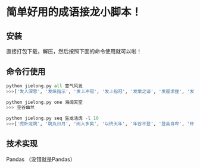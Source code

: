 # 简单好用的成语接龙小脚本！

## 安装
直接打包下载，解压，然后按照下面的命令使用就可以啦！

## 命令行使用
```python
python jielong.py all 意气风发
>>>['发人深思', '发纵指示', '发上冲冠', '发上指冠', '发棠之请', '发屋求狸', '发宪布令', '发硎新试', '发言盈庭', '发扬踔厉', '发扬蹈厉', '发扬光大', '发隐擿伏', '发政施仁', '发综指示', '发踪指使', '发人深省', '发踪指示', '发怒冲冠', '发蒙振聩', '发财致富', '发策决科', '发凡起例', '发奋图强', '发愤图强', '发愤忘食', '发蒙振落', '发号施令', '发家致富', '发奸擿伏', '发科打诨', '发聋振聩', '发蒙解缚', '发蒙解惑', '发纵指使']

python jielong.py one 海阔天空
>>> 空谷幽兰

python jielong.py seq 生龙活虎 -l 10
>>>['虎卧龙跳', '跳丸日月', '阅人多矣', '以终天年', '年谷不登', '登高自卑', '杯盘狼籍', '急竹繁丝', '思深忧远', '远虑深谋']
```

## 技术实现
Pandas
（没错就是Pandas）
